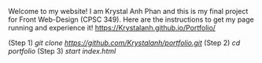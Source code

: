 Welcome to my website! I am Krystal Anh Phan and this is my final project for Front Web-Design (CPSC 349). 
Here are the instructions to get my page running and experience it!
https://Krystalanh.github.io/Portfolio/

(Step 1) *git clone https://github.com/Krystalanh/portfolio.git*
(Step 2) *cd portfolio*
(Step 3) *start index.html*